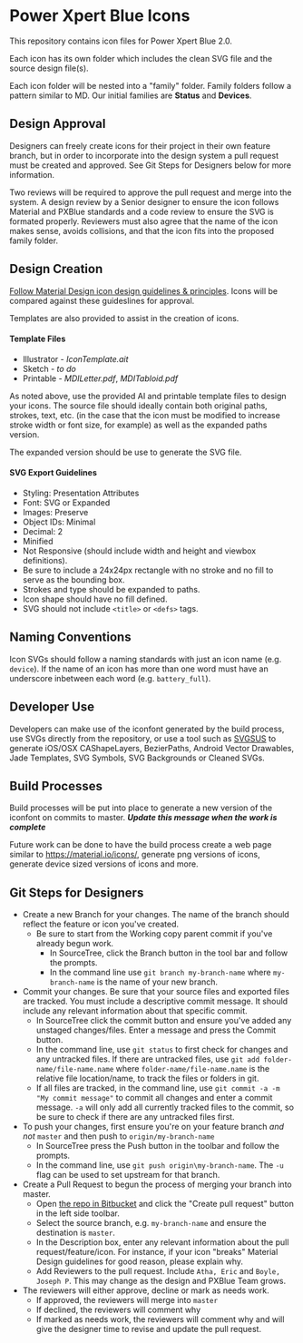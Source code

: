 Power Xpert Blue Icons
===========================
This repository contains icon files for Power Xpert Blue 2.0.

Each icon has its own folder which includes the clean SVG file and the source design file(s).

Each icon folder will be nested into a "family" folder. Family folders follow a pattern similar to MD. Our initial families are **Status** and **Devices**.


## Design Approval
Designers can freely create icons for their project in their own feature branch, but in order to incorporate into the design system a pull request must be created and approved. See Git Steps for Designers below for more information.
 
Two reviews will be required to approve the pull request and merge into the system. A design review by a Senior designer to ensure the icon follows Material and PXBlue standards and a code review to ensure the SVG is formated properly. Reviewers must also agree that the name of the icon makes sense, avoids collisions, and that the icon fits into the proposed family folder.

## Design Creation
[Follow Material Design icon design guidelines & principles](https://material.io/guidelines/style/icons.html#icons-system-icons). Icons will be compared against these guideslines for approval.

Templates are also provided to assist in the creation of icons.

#### Template Files
* Illustrator - *IconTemplate.ait*
* Sketch - *to do*
* Printable - *MDILetter.pdf*, *MDITabloid.pdf* 

As noted above, use the provided AI and printable template files to design your icons. The source file should ideally contain both original paths, strokes, text, etc. (in the case that the icon must be modified to increase stroke width or font size, for example) as well as the expanded paths version.
 
The expanded version should be use to generate the SVG file.
 
#### SVG Export Guidelines
* Styling: Presentation Attributes
* Font: SVG or Expanded
* Images: Preserve
* Object IDs: Minimal
* Decimal: 2
* Minified
* Not Responsive (should include width and height and viewbox definitions).
* Be sure to include a 24x24px rectangle with no stroke and no fill to serve as the bounding box. 
* Strokes and type should be expanded to paths.
* Icon shape should have no fill defined.
* SVG should not include `<title>` or `<defs>` tags.
 
## Naming Conventions
Icon SVGs should follow a naming standards with just an icon name (e.g. `device`). If the name of an icon has more than one word must have an underscore inbetween each word (e.g. `battery_full`).


## Developer Use
Developers can make use of the iconfont generated by the build process, use SVGs directly from the repository, or use a tool such as [SVGSUS](http://www.svgs.us/) to generate iOS/OSX CAShapeLayers, BezierPaths, Android Vector Drawables, Jade Templates, SVG Symbols, SVG Backgrounds or Cleaned SVGs.


## Build Processes
Build processes will be put into place to generate a new version of the iconfont on commits to master. ***Update this message when the work is complete***
 
Future work can be done to have the build process create a web page similar to https://material.io/icons/, generate png versions of icons, generate device sized versions of icons and more.


## Git Steps for Designers

 - Create a new Branch for your changes. The name of the branch should reflect the feature or icon you've created.
    - Be sure to start from the Working copy parent commit if you've already begun work.
       - In SourceTree, click the Branch button in the tool bar and follow the prompts.
       - In the command line use `git branch my-branch-name` where `my-branch-name` is the name of your new branch.
 - Commit your changes. Be sure that your source files and exported files are tracked. You must include a descriptive commit message. It should include any relevant information about that specific commit. 
 	- In SourceTree click the commit button and ensure you've added any unstaged changes/files. Enter a message and press the Commit button.
 	- In the command line, use `git status` to first check for changes and any untracked files. If there are untracked files, use `git add folder-name/file-name.name` where `folder-name/file-name.name` is the relative file location/name, to track the files or folders in git.
 	- If all files are tracked, in the command line, use `git commit -a -m "My commit message"` to commit all changes and enter a commit message. `-a` will only add all currently tracked files to the commit, so be sure to check if there are any untracked files first.
 - To push your changes, first ensure you're on your feature branch _*and not*_ `master` and then push to `origin/my-branch-name`
 	- In SourceTree press the Push button in the toolbar and follow the prompts.
 	- In the command line, use `git push origin\my-branch-name`. The `-u` flag can be used to set upstream for that branch.
 - Create a Pull Request to begun the process of merging your branch into master.
 	- Open [the repo in  Bitbucket](http://esgit.tcc.etn.com:7990/projects/BLUE/repos/icons/browse) and click the "Create pull request" button in the left side toolbar.
 	- Select the source branch, e.g. `my-branch-name` and ensure the destination is `master`. 
 	- In the Description box, enter any relevant information about the pull request/feature/icon. For instance, if your icon "breaks" Material Design guidelines for good reason, please explain why. 
 	- Add Reviewers to the pull request. Include `Atha, Eric` and `Boyle, Joseph P`. This may change as the design and PXBlue Team grows.
- The reviewers will either approve, decline or mark as needs work. 
	- If approved, the reviewers will merge into `master`
	- If declined, the reviewers will comment why
	- If marked as needs work, the reviewers will comment why and will give the designer time to revise and update the pull request.


